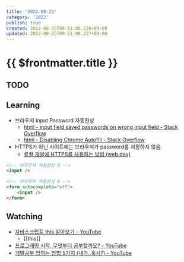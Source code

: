 ```yaml
---
title: '2022-08-25'
category: '2022'
publish: true
created: 2022-08-25T09:51:08.226+09:00
updated: 2022-08-25T09:51:08.227+09:00
---
```


# {{ $frontmatter.title }}

## TODO

## Learning

- 브라우저 Input Password 자동완성
  - [html - input field saved passwords on wrong input field - Stack Overflow](https://stackoverflow.com/questions/55063162/input-field-saved-passwords-on-wrong-input-field)
  - [html - Disabling Chrome Autofill - Stack Overflow](https://stackoverflow.com/questions/15738259/disabling-chrome-autofill/15917221#15917221)
- HTTPS가 아닌 사이트에는 브라우저가 password를 저장하지 않음.
  - [로컬 개발에 HTTPS를 사용하는 방법 (web.dev)](https://web.dev/i18n/ko/how-to-use-local-https/)

```html
<!-- 브라우저 자동완성 O -->
<input />

<!-- 브라우저 자동완성 X -->
<form autocomplete="off">
	<input />
</form>
```

## Watching

- [자바스크립트 this 알아보기 - YouTube](https://www.youtube.com/watch?v=fllhA9yGSYE)
  - [[this]]
- [프로그래밍 시작, 무엇부터 공부할까요? - YouTube](https://www.youtube.com/watch?v=mCHJNiE6hIg)
- [개발공부 망하는 방법 5가지 (내가..혹시?) - YouTube](https://www.youtube.com/watch?v=bdkZm_IXYi8)
